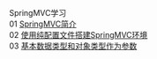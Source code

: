SpringMVC学习  
01 [SpringMVC简介](https://github.com/HelloKittycoder/JavaWebLearning/tree/master/FrameworkPre/springmvc-study/demo)  
02 [使用纯配置文件搭建SpringMVC环境](https://github.com/HelloKittycoder/JavaWebLearning/tree/master/FrameworkPre/springmvc-study/springmvc01)  
03 [基本数据类型和对象类型作为参数](https://github.com/HelloKittycoder/JavaWebLearning/tree/master/FrameworkPre/springmvc-study/springmvc03)  
